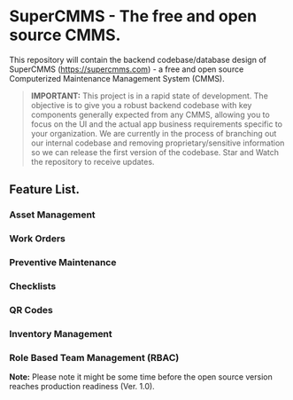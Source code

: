 # SuperCMMS - The free and open source CMMS.

This repository will contain the backend codebase/database design of SuperCMMS (https://supercmms.com) - a free and open source Computerized Maintenance Management System (CMMS).

>**IMPORTANT:** This project is in a rapid state of development. The objective is to give you a robust backend codebase with key components generally expected from any CMMS, allowing you to focus on the UI and the actual app business requirements specific to your organization. We are currently in the process of branching out our internal codebase and removing proprietary/sensitive information so we can release the first version of the codebase. Star and Watch the repository to receive updates.
  

## Feature List.

### Asset Management
### Work Orders
### Preventive Maintenance
### Checklists
### QR Codes
### Inventory Management
### Role Based Team Management (RBAC)


**Note:** Please note it might be some time before the open source version reaches production readiness (Ver. 1.0).
